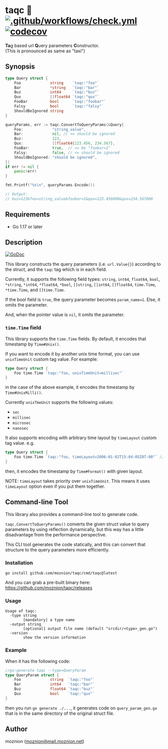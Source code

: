 # taqc 🚕 [![.github/workflows/check.yml](https://github.com/moznion/taqc/actions/workflows/check.yml/badge.svg)](https://github.com/moznion/taqc/actions/workflows/check.yml) [![codecov](https://codecov.io/gh/moznion/taqc/branch/main/graph/badge.svg?token=NU9ZSW4ZL9)](https://codecov.io/gh/moznion/taqc)

<b>Ta</b>g based url <b>Q</b>uery parameters <b>C</b>onstructor.  
(This is pronounced as same as "taxi")

## Synopsis

```go
type Query struct {
	Foo             string    `taqc:"foo"`
	Bar             *string   `taqc:"bar"`
	Buz             int64     `taqc:"buz"`
	Qux             []float64 `taqc:"qux"`
	FooBar          bool      `taqc:"foobar"`
	Falsy           bool      `taqc:"falsy"`
	ShouldBeIgnored string
}

queryParams, err := taqc.ConvertToQueryParams(&Query{
	Foo:             "string_value",
	Bar:             nil, // <= should be ignored
	Buz:             123,
	Qux:             []float64{123.456, 234.567},
	FooBar:          true,  // <= be "foobar=1"
	Falsy:           false, // <= should be ignored
	ShouldBeIgnored: "should be ignored",
})
if err != nil {
	panic(err)
}

fmt.Printf("%s\n", queryParams.Encode())

// Output:
// buz=123&foo=string_value&foobar=1&qux=123.456000&qux=234.567000
```

## Requirements

- Go 1.17 or later

## Description

[![GoDoc](https://godoc.org/github.com/moznion/taqc?status.svg)](https://godoc.org/github.com/moznion/taqc)

This library constructs the query parameters (i.e. `url.Value{}`) according to the struct, and the `taqc` tag which is in each field.

Currently, it supports the following field types: `string`, `int64`, `float64`, `bool`, `*string`, `*int64`, `*float64`, `*bool`, `[]string`, `[]int64`, `[]float64`, `time.Time`, `*time.Time`, and `[]time.Time`.

If the bool field is `true`, the query parameter becomes `param_name=1`. Else, it omits the parameter.

And, when the pointer value is `nil`, it omits the parameter.

### `time.Time` field

This library supports the `time.Time` fields. By default, it encodes that timestamp by `Time#Unix()`.

If you want to encode it by another unix time format, you can use `unixTimeUnit` custom tag value.
For example:

```go
type Query struct {
	Foo time.Time `taqc:"foo, unixTimeUnit=millisec"`
}
```

in the case of the above example, it encodes the timestamp by `Time#UnixMilli()`.

Currently `unixTmeUnit` supports the following values:

- `sec`
- `millisec`
- `microsec`
- `nanosec`

It also supports encoding with arbitrary time layout by `timeLayout` custom tag value. e.g.

```go
type Query struct {
	Foo time.Time `taqc:"foo, timeLayout=2006-01-02T15:04:05Z07:00"` // RFC3339 layout
}
```

then, it encodes the timestamp by `Time#Format()` with given layout.

NOTE: `timeLayout` takes priority over `unixTimeUnit`. This means it uses `timeLayout` option even if you put them together.

## Command-line Tool

This library also provides a command-line tool to generate code.

`taqc.ConvertToQueryParams()` converts the given struct value to query parameters by using reflection dynamically,
but this way has a little disadvantage from the performance perspective.

This CLI tool generates the code statically, and this can convert that structure to the query parameters more efficiently.

### Installation

```
go install github.com/moznion/taqc/cmd/taqc@latest
```

And you can grab a pre-built binary here: https://github.com/moznion/taqc/releases

### Usage

```
Usage of taqc:
  -type string
        [mandatory] a type name
  -output string
        [optional] output file name (default "srcdir/<type>_gen.go")
  -version
        show the version information
```

### Example

When it has the following code:

```go
//go:generate taqc --type=QueryParam
type QueryParam struct {
	Foo             string  `taqc:"foo"`
	Bar             int64   `taqc:"bar"`
	Buz             float64 `taqc:"buz"`
	Qux             bool    `taqc:"qux"`
}
```

then you run `go generate ./...`, it generates code on `query_param_gen.go` that is in the same directory of the original struct file.

## Author

moznion (<moznion@mail.moznion.net>)
